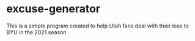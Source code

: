 # excuse-generator

This is a simple program created to help Utah fans deal with their loss to BYU in the 2021 season
